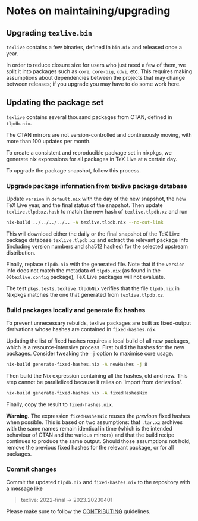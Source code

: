 # Notes on maintaining/upgrading

## Upgrading `texlive.bin`

`texlive` contains a few binaries, defined in `bin.nix` and released once a year.

In order to reduce closure size for users who just need a few of them, we split it into
packages such as `core`, `core-big`, `xdvi`, etc. This requires making assumptions
about dependencies between the projects that may change between releases; if
you upgrade you may have to do some work here.

## Updating the package set

`texlive` contains several thousand packages from CTAN, defined in `tlpdb.nix`.

The CTAN mirrors are not version-controlled and continuously moving,
with more than 100 updates per month.

To create a consistent and reproducible package set in nixpkgs, we generate nix
expressions for all packages in TeX Live at a certain day.

To upgrade the package snapshot, follow this process.

### Upgrade package information from texlive package database

Update `version` in `default.nix` with the day of the new snapshot, the new TeX
Live year, and the final status of the snapshot. Then update
`texlive.tlpdbxz.hash` to match the new hash of `texlive.tlpdb.xz` and run

```bash
nix-build ../../../../.. -A texlive.tlpdb.nix --no-out-link
```

This will download either the daily or the final snapshot of the TeX Live
package database `texlive.tlpdb.xz` and extract the relevant package info
(including version numbers and sha512 hashes) for the selected upstream
distribution.

Finally, replace `tlpdb.nix` with the generated file. Note that if the
`version` info does not match the metadata of `tlpdb.nix` (as found in the
`00texlive.config` package), TeX Live packages will not evaluate.

The test `pkgs.tests.texlive.tlpdbNix` verifies that the file `tlpdb.nix`
in Nixpkgs matches the one that generated from `texlive.tlpdb.xz`.

### Build packages locally and generate fix hashes

To prevent unnecessary rebuilds, texlive packages are built as fixed-output
derivations whose hashes are contained in `fixed-hashes.nix`.

Updating the list of fixed hashes requires a local build of all new packages,
which is a resource-intensive process. First build the hashes for the new
packages. Consider tweaking the `-j` option to maximise core usage.

```bash
nix-build generate-fixed-hashes.nix -A newHashes -j 8
```

Then build the Nix expression containing all the hashes, old and new. This step
cannot be parallelized because it relies on 'import from derivation'.

```bash
nix-build generate-fixed-hashes.nix -A fixedHashesNix
```

Finally, copy the result to `fixed-hashes.nix`.

**Warning.** The expression `fixedHashesNix` reuses the *previous* fixed hashes
when possible. This is based on two assumptions: that `.tar.xz` archives with
the same names remain identical in time (which is the intended behaviour of
CTAN and the various mirrors) and that the build recipe continues to produce
the same output. Should those assumptions not hold, remove the previous fixed
hashes for the relevant package, or for all packages.

### Commit changes

Commit the updated `tlpdb.nix` and `fixed-hashes.nix` to the repository with
a message like

> texlive: 2022-final -> 2023.20230401

Please make sure to follow the [CONTRIBUTING](https://github.com/NixOS/nixpkgs/blob/master/CONTRIBUTING.md)
guidelines.
